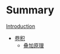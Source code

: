 # Summary

[Introduction](./Introduction.md)

- [卷积](./Conv/init.md)
  - [叠加原理](./Conv/Superposition.md)
